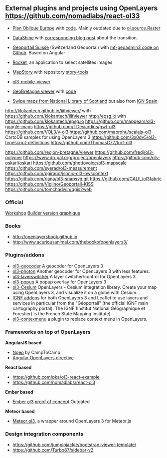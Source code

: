 ## External plugins and projects using OpenLayers https://github.com/nomadlabs/react-ol33

* [Plan Oblique Europe](http://buddebej.de/planobliqueeurope/) with [code](https://github.com/buddebej/ol3-dem). Mainly outdated due to [ol.source.Raster](http://openlayers.org/en/v3.9.0/examples/shaded-relief.html)
* [DataShine](http://datashine.org.uk) with [corresponding blog post](http://oobrien.com/2014/09/openlayers-3/) about the transition.
* [Geoportail Suisse](http://map.geo.admin.ch) (Switzerland Geoportal) with [mf-geoadmin3 code on Github](https://github.com/geoadmin/mf-geoadmin3). Based on Angular
* [Rocket](http://mapshup.com/projects/rocket/), an application to select satellites images
* [MapStory](http://mapstory.org/) with repository [story-tools](https://github.com/MapStory/story-tools)
* [ol3-mobile-viewer](https://github.com/sourcepole/ol3-mobile-viewer)
* [GeoBretagne viewer](http://kartenn.region-bretagne.fr/mviewer/) with [code](https://github.com/geobretagne/mviewer)

* [Swipe maps from National Library of Scotland](http://maps.nls.uk/geo/explore/sidebysideswipe.cfm#zoom=5&lat=56.0000&lon=-4.0000&layers=1&right=BingHyb) but also from [IGN Spain](http://www.ign.es/web/mapasantiguos/swipemap.html#map=14/-408575.03/4926060.72/0)

http://klokantech.github.io/iiifviewer/ with https://github.com/klokantech/iiifviewer
http://epsg.io with https://github.com/klokantech/epsg.io
https://github.com/mapgears/ol3-google-maps
https://github.com/TDesjardins/gwt-ol3
https://github.com/VOL3/v-ol3
https://github.com/maprohu/scalajs-ol3
CartoDB samples for using OpenLayers 3
https://github.com/3x0dv5/ol3-typescript-definitions
https://github.com/ThomasG77/turf-ol3

https://github.com/region-bretagne/viewer
https://github.com/fredj/ol3-polymer
https://www.drupal.org/project/openlayers
https://github.com/nls-oskari/oskari
https://github.com/ghettovoice/ol3-mapscale
https://github.com/syerad/ol3-measurement
https://github.com/pgiraud/jsonix-ol3-owscontext
https://github.com/riana/ol3-snapsvg.git
https://github.com/CALIL/ol3fabric
https://github.com/Viglino/Geoportail-KISS
https://github.com/tomchadwin/qgis2web

### Official

[Workshop](http://openlayers.org/workshop/)
[Builder version graphique](https://github.com/openlayers/builder)

### Books

* http://openlayersbook.github.io
* http://www.acuriousanimal.com/thebookofopenlayers3/

### Plugins/addons

* [ol3-geocoder](https://github.com/jonataswalker/ol3-geocoder) A geocoder for OpenLayers 3
* [ol3-photon](https://github.com/webgeodatavore/ol3-photon) Another geocoder for OpenLayers 3 with less features.
* [ol3-layerswitcher](https://github.com/walkermatt/ol3-layerswitcher) A layer switcher/control for OpenLayers 3
* [ol3-popup](https://github.com/walkermatt/ol3-layerswitcher) A popup overlay for OpenLayers 3
* [ol3-Cesium](http://openlayers.org/ol3-cesium/) OpenLayers - Cesium integration library. Create your map using OpenLayers 3, and visualize it on a globe with Cesium.
* [IGNF addons](https://github.com/IGNF/evolution-apigeoportail) for both OpenLayers 3 and Leaflet to use layers and services in particular from the "Géoportail" (the official IGNF main cartography portal). The IGNF (Institut National Géographique et Forestier) is the French State Mapping Institute)
* [ol3-contexmenu](https://github.com/jonataswalker/ol3-contextmenu) a plugin to replace context menu in OpenLayers.

### Frameworks on top of OpenLayers

**AngularJS based**

* [Ngeo](https://github.com/camptocamp/ngeo) by CampToCamp
* [Angular OpenLayers directive](https://github.com/tombatossals/angular-openlayers-directive)

**React based**

* https://github.com/pka/ol3-react-example
* https://github.com/nomadlabs/react-ol3

**Ember based**

* [Ember ol3 proof of concept](https://github.com/bartvde/ol3-ember) Outdated

**Meteor based**

* [Meteor ol3](https://github.com/MasterAM/meteor-ol3), a wrapper around OpenLayers 3 for Meteor.js

### Design integration components

* https://github.com/jumpinjackie/bootstrap-viewer-template/
* https://github.com/Turbo87/sidebar-v2